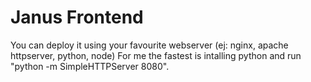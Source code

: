 # Janus Frontend

You can deploy it using your favourite webserver (ej: nginx, apache httpserver, python, node)
For me the fastest is intalling python and run "python -m SimpleHTTPServer 8080".